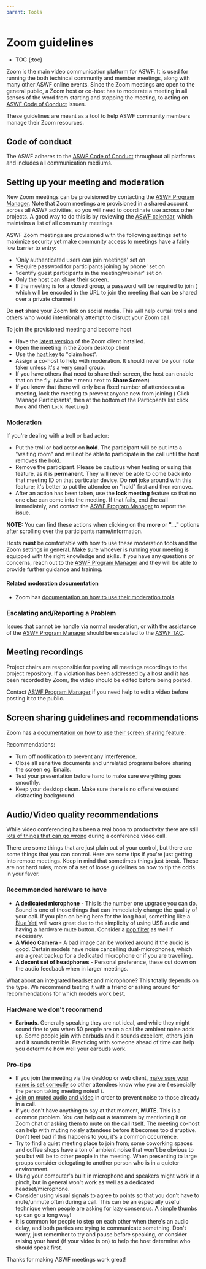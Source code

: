 ```yaml
---
parent: Tools
---
```


# Zoom guidelines

* TOC
{:toc}

Zoom is the main video communication platform for ASWF. It is used for running the both techincal community and member meetings, along with many other ASWF online events. Since the Zoom meetings are open to the general public, a Zoom host or co-host has to moderate a meeting in all senses of the word from starting and stopping the meeting, to acting on [ASWF Code of Conduct] issues.

These guidelines are meant as a tool to help ASWF community members manage their Zoom resources.

## Code of conduct

The ASWF adheres to the [ASWF Code of Conduct] throughout all platforms and includes all communication mediums.

## Setting up your meeting and moderation

New Zoom meetings can be provisioned by contacting the [ASWF Program Manager]. Note that Zoom meetings are provisioned in a shared account across all ASWF activities, so you will need to coordinate use across other projects. A good way to do this is by reviewing the [ASWF calendar], which maintains a list of all community meetings.

ASWF Zoom meetings are provisioned with the following settings set to maximize security yet make community access to meetings have a fairly low barrier to entry:

- 'Only authenticated users can join meetings' set on
- 'Require password for participants joining by phone' set on
- 'Identify guest participants in the meeting/webinar' set on
- Only the host can share their screen.
- If the meeting is for a closed group, a password will be required to join ( which will be encoded in the URL to join the meeting that can be shared over a private channel )

Do **not** share your Zoom link on social media. This will help curtail trolls and others who would intentionally attempt to disrupt your Zoom call.

To join the provisioned meeting and become host

- Have the [latest version] of the Zoom client installed.
- Open the meeting in the Zoom desktop client
- Use the [host key] to "claim host".
- Assign a co-host to help with moderation. It should never be your note taker
  unless it's a very small group.
- If you have others that need to share their screen, the host can enable that on the fly.
  (via the `^` menu next to **Share Screen**)
- If you know that there will only be a fixed number of attendees at a meeting, lock the meeting to prevent anyone new from joining ( Click 'Manage Participants', then at the bottom of the Particpants list click `More` and then `Lock Meeting` )

### Moderation

If you're dealing with a troll or bad actor:

- Put the troll or bad actor on **hold**. The participant will be put into a "waiting room" and will not be able to participate in the call until the host removes the hold.
- Remove the participant. Please be cautious when testing or using this feature, as it is **permanent**. They will never be able to come back into that meeting ID on that particular device. Do **not** joke around with this feature; it's better to put the attendee on "hold" first and then remove.
- After an action has been taken, use the **lock meeting** feature so that no one else can come into the meeting. If that fails, end the call immediately, and contact the [ASWF Program Manager] to report the issue.

**NOTE:** You can find these actions when clicking on the **more** or **"..."** options after scrolling over the participants name/information.

Hosts **must** be comfortable with how to use these moderation tools and the Zoom settings in general. Make sure whoever is running your meeting is equipped with the right knowledge and skills. If you have any questions or concerns, reach out to the [ASWF Program Manager] and they will be able to provide further guidance and training.

#### Related moderation documentation

- Zoom has [documentation on how to use their moderation tools].

### Escalating and/Reporting a Problem

Issues that cannot be handle via normal moderation, or with the assistance of the
[ASWF Program Manager] should be escalated to the [ASWF TAC].

## Meeting recordings

Project chairs are responsible for posting all meetings recordings to the project repository. If a violation has been addressed by a host and it has been recorded by Zoom, the video should be edited before being posted.

Contact [ASWF Program Manager] if you need help to edit a video before posting it to the public.

## Screen sharing guidelines and recommendations

Zoom has a [documentation on how to use their screen sharing feature]:

Recommendations:

- Turn off notification to prevent any interference.
- Close all sensitive documents and unrelated programs before sharing the screen
  eg. Emails.
- Test your presentation before hand to make sure everything goes smoothly.
- Keep your desktop clean. Make sure there is no offensive or/and distracting
  background.

## Audio/Video quality recommendations

While video conferencing has been a real boon to productivity there are still [lots of things that can go wrong] during a conference video call.

There are some things that are just plain out of your control, but there are some things that you can control. Here are some tips if you're just getting into remote meetings. Keep in mind that sometimes things just break. These are not hard rules, more of a set of loose guidelines on how to tip the odds in your favor.

### Recommended hardware to have

- **A dedicated microphone** - This is the number one upgrade you can do. Sound is one of those things that can immediately change the quality of your call. If you plan on being here for the long haul, something like a [Blue Yeti] will work great due to the simplicity of using USB audio and having a hardware mute button. Consider a [pop filter] as well if necessary.
- **A Video Camera** - A bad image can be worked around if the audio is good. Certain models have noise cancelling dual-microphones, which are a great backup for a dedicated microphone or if you are travelling.
- **A decent set of headphones** - Personal preference, these cut down on the audio feedback when in larger meetings.

What about an integrated headset and microphone? This totally depends on the type. We recommend testing it with a friend or asking around for recommendations for which models work best.

### Hardware we don't recommend

- **Earbuds**. Generally speaking they are not ideal, and while they might sound fine to you when 50 people are on a call the ambient noise adds up. Some people join with earbuds and it sounds excellent, others join and it sounds terrible. Practicing with someone ahead of time can help you determine how well your earbuds work.

### Pro-tips

- If you join the meeting via the desktop or web client, [make sure your name is set correctly](https://support.zoom.us/hc/en-us/articles/200941109-Attendee-Controls-in-a-Meeting) so other attendees know who you are ( especially the person taking meeting notes! ).
- [Join on muted audio and video] in order to prevent noise to those already in a call.
- If you don't have anything to say at that moment, **MUTE**. This is a common problem. You can help out a teammate by mentioning it on Zoom chat or asking them to mute on the call itself. The meeting co-host can help with muting noisly attendees before it becomes too disruptive. Don't feel bad if this happens to you, it's a common occurrence.
- Try to find a quiet meeting place to join from; some coworking spaces and coffee shops have a ton of ambient noise that won't be obvious to you but will be to other people in the meeting. When presenting to large groups consider delegating to another person who is in a quieter environment.
- Using your computer's built in microphone and speakers might work in a pinch, but in general won't work as well as a dedicated headset/microphone.
- Consider using visual signals to agree to points so that you don't have to mute/unmute often during a call. This can be an especially useful technique when people are asking for lazy consensus. A simple thumbs up can go a long way!
- It is common for people to step on each other when there's an audio delay, and both parties are trying to communicate something. Don't worry, just remember to try and pause before speaking, or consider raising your hand (if your video is on) to help the host determine who should speak first.

Thanks for making ASWF meetings work great!

[ASWF Code of Conduct]: ../CODE_OF_CONDUCT.md
[ASWF Program Manager]: mailto:pm@aswf.io
[ASWF calendar]: https://lists.aswf.io/calendar
[ASWF TAC]: mailto:tac-private@lists.aswf.io
[host key]: https://support.zoom.us/hc/en-us/articles/205172555-Host-Key
[latest version]: https://zoom.us/download
[documentation on how to use their moderation tools]: https://support.zoom.us/hc/en-us/articles/201362603-Host-Controls-in-a-Meeting
[documentation on how to use their screen sharing feature]: https://support.zoom.us/hc/en-us/articles/201362153-How-Do-I-Share-My-Screen
[lots of things that can go wrong]: https://www.youtube.com/watch?v=JMOOG7rWTPg
[Blue Yeti]: https://www.bluedesigns.com/products/yeti/
[pop filter]: https://en.wikipedia.org/wiki/Pop_filter
[Join on muted audio and video]: https://support.zoom.us/hc/en-us/articles/203024649-Video-Or-Microphone-Off-By-Attendee
